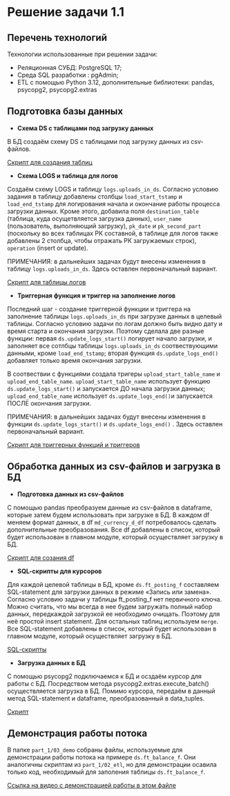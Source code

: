 # Решение задачи 1.1

## Перечень технологий
Технологии использованные при решении задачи:
- Реляционная СУБД: PostgreSQL 17;
- Среда SQL разработки : pgAdmin; 
- ETL c помощью Python 3.12, дополнительные библиотеки: pandas, psycopg2, psycopg2.extras

## Подготовка базы данных

- **Схема DS с таблицами под загрузку данных**

В БД создаём схему DS с таблицами под загрузку данных из csv-файлов. 

[Скрипт для создания таблиц](https://github.com/marina-al-de/project_1/blob/main/part_1/01_db_setup/%D1%81%D1%85%D0%B5%D0%BC%D0%B0%20DS%20%20%D0%B8%20%D1%82%D0%B0%D0%B1%D0%BB%D0%B8%D1%86%D1%8B.sql)


- **Схема LOGS и таблица для логов**

Создаём схему  LOGS и таблицу `logs.uploads_in_ds`. Согласно условию задания в таблицу добавлены столбцы `load_start_tstamp` и `load_end_tstamp` для логирования начала и окончание работы процесса загрузки данных.
Кроме этого, добавила поля `destination_table` (таблица, куда осущетвляется загрузка данных), `user_name` (пользователь, выполняющий загрузку), `pk_date` и `pk_second_part` (поскольку во всех таблицах РК составной, 
в таблице для логов также добавлены 2 столбца, чтобы отражать РК загружаемых строк), `operation` (insert or update). 

ПРИМЕЧАНИЯ: в дальнейших задачах будут внесены изменения в таблицу `logs.uploads_in_ds`. Здесь оставлен первоначальный вариант.

[Скрипт для таблицы логов](https://github.com/marina-al-de/project_1/blob/main/part_1/01_db_setup/%D1%81%D1%85%D0%B5%D0%BC%D0%B0%20logs%20%D1%82%D0%B0%D0%B1%D0%BB%D0%B8%D1%86%D0%B0%20%D0%BB%D0%BE%D0%B3%D0%BE%D0%B2.sql)


- **Триггерная функция и триггер на заполнение логов**

Последний шаг - создание триггерной функции и триггера на заполнение таблицы `logs.uploads_in_ds` при загрузке данных в целевый таблицы. Согласно условию задачи по логам должно быть видно дату и время старта и окончания загрузки.
Поэтому сделала две разные функции: первая `ds.update_logs_start()` логирует начало загрузки, и заполняет все сотлбцы таблицы `logs.uploads_in_ds` соотвествующими данными, кроме `load_end_tstamp`; вторая функция `ds.update_logs_end() `
добавляет только время окончания загрузки.

В соотвествии с функциями создала тригеры `upload_start_table_name` и `upload_end_table_name`. `upload_start_table_name` использует функцию `ds.update_logs_start()` и запускается ДО начала загрузки данных; `upload_end_table_name` использует
`ds.update_logs_end()`и запускается ПОСЛЕ окончания загрузки.

ПРИМЕЧАНИЯ: в дальнейших задачах будут внесены изменения в функции `ds.update_logs_start()` и `ds.update_logs_end()` . Здесь оставлен первоначальный вариант.

[Скрипт для триггерных функций и триггеров](https://github.com/marina-al-de/project_1/blob/main/part_1/01_db_setup/%D1%84%D0%BD%D1%83%D0%BA%D1%86%D0%B8%D0%B8%20%D0%B8%20%D1%82%D1%80%D0%B8%D0%B3%D0%B5%D1%80%D1%8B%20%D0%B4%D0%BB%D1%8F%20%D0%B7%D0%B0%D0%BF%D0%BE%D0%BB%D0%BD%D0%B5%D0%BD%D0%B8%D0%B5%20%D0%BB%D0%BE%D0%B3%D0%BE%D0%B2.sql)

## Обработка данных из csv-файлов и загрузка в БД

- **Подготовка данных из csv-файлов**

С помощью pandas преобразуем данные из csv-файлов в dataframe, которые затем будем использовать при загрузке в БД. В каждом df меняем формат данных, в df `md_currency_d_df` потребовалось сделать дополнительные преобразования.
Все df добавлены в список, который будет использован в главном модуле, который осуществляет загрузку в БД.

[Скрипт для созания df](https://github.com/marina-al-de/project_1/blob/main/part_1/02_etl/csv_to_df.py)

- **SQL-cкрипты для курсоров**

Для каждой целевой таблицы в БД, кроме `ds.ft_posting_f` составляем SQL-statement для загрузки данных в режиме «Запись или замена». Согласно условию задачи у таблицы ft_posting_f нет первичного ключа. 
Можно считать, что мы всегда в нее будем загружать полный набор данных, передкаждой загрузкой ее необходимо очищать. Поэтому для неё простой insert statement. Для остальных таблиц используем `merge`.
Все SQL-statement добавлены в список, который будет использован в главном модуле, который осуществляет загрузку в БД.

[SQL-cкрипты](https://github.com/marina-al-de/project_1/blob/main/part_1/02_etl/upserts.py)

- **Загрузка данных в БД**

С помощью psycopg2 подключаемся к БД и  осздаём курсор для работы с БД. Посредством метода psycopg2.extras.execute_batch() осуществляется загрузка в БД. Помимо курсора, передаём в данный метод SQL-statement и dataframe, преобразованный в data_tuples.

[Скрипт](https://github.com/marina-al-de/project_1/blob/main/part_1/02_etl/etl_main.py)


## Демонстрация работы потока

В папке `part_1/03_demo` собраны файлы, используемые для демонстрации работы потока на примере `ds.ft_balance_f`. Они аналогичны скриптам из `part_1/02_etl`, но для демонстрации осавила только код, необходимый для заполения таблицы `ds.ft_balance_f`.

[Ссылка на видео с демонстрацией работы в этом файле](https://github.com/marina-al-de/project_1/blob/main/part_1/03_demo/video_link.txt)












